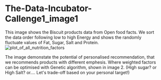 # The-Data-Incubator-Callenge1_image1
This image shows the Biscuit products data from Open food facts. We sort the data order following low to high Energy and shows the randomly fluctuate values of Fat, Sugar, Salt and Protein. 
![plot_of_all_nutrition_factors](https://user-images.githubusercontent.com/29774493/32147370-260c9324-bcde-11e7-95bd-8bb9a7747d8a.png)

The image demonstate the potential of personalised recommendation, that we recommends products with different emphesis. Where weighted factors can be optimised with Genetic algorithm, shown in image 2. (High sugar? or High Salt? or.... Let's trade-off based on your personal target!)
